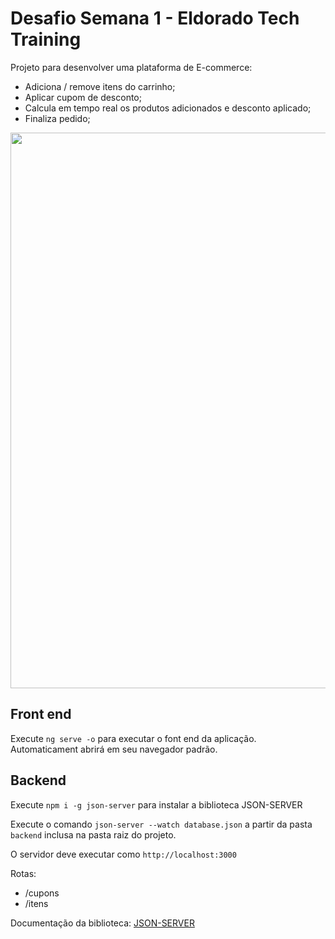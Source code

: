 # Desafio Semana 1 - Eldorado Tech Training

Projeto para desenvolver uma plataforma de E-commerce:
- Adiciona / remove itens do carrinho;
- Aplicar cupom de desconto;
- Calcula em tempo real os produtos adicionados e desconto aplicado;
- Finaliza pedido;

<div>
  <img src="https://github.com/HatNoir/bootcampEldorado-ecommerce/blob/master/src/assets/eldorado.gif" height="889px" width="896px">
</div>

## Front end

Execute `ng serve -o` para executar o font end da aplicação. Automaticament abrirá em seu navegador padrão.

## Backend

Execute `npm i -g json-server` para instalar a biblioteca JSON-SERVER 

Execute o comando `json-server --watch database.json` a partir da pasta `backend` inclusa na pasta raiz do projeto.

O servidor deve executar como `http://localhost:3000`

Rotas:
- /cupons
- /itens

Documentação da biblioteca:
<a href="https://www.npmjs.com/package/json-server"> JSON-SERVER </a>
